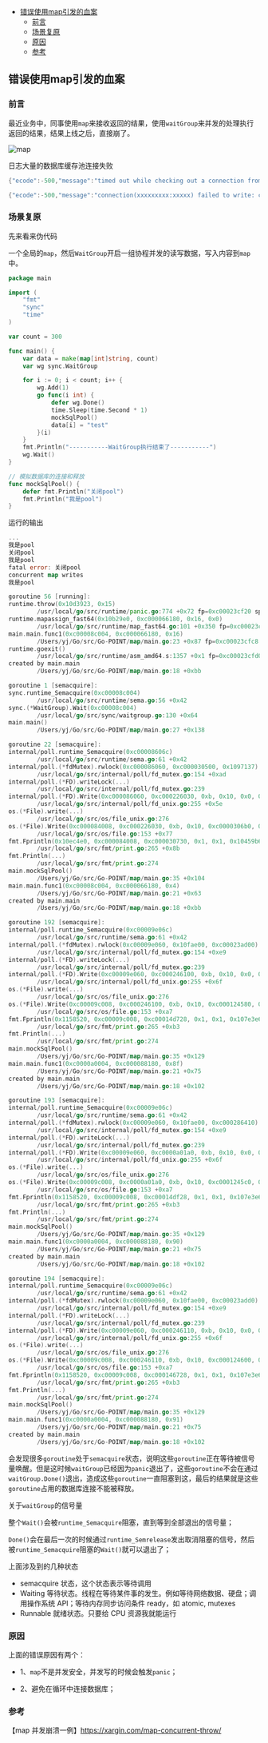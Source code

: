 <!-- START doctoc generated TOC please keep comment here to allow auto update -->
<!-- DON'T EDIT THIS SECTION, INSTEAD RE-RUN doctoc TO UPDATE -->


- [错误使用map引发的血案](#%E9%94%99%E8%AF%AF%E4%BD%BF%E7%94%A8map%E5%BC%95%E5%8F%91%E7%9A%84%E8%A1%80%E6%A1%88)
  - [前言](#%E5%89%8D%E8%A8%80)
  - [场景复原](#%E5%9C%BA%E6%99%AF%E5%A4%8D%E5%8E%9F)
  - [原因](#%E5%8E%9F%E5%9B%A0)
  - [参考](#%E5%8F%82%E8%80%83)

<!-- END doctoc generated TOC please keep comment here to allow auto update -->

## 错误使用map引发的血案

### 前言  

最近业务中，同事使用`map`来接收返回的结果，使用`waitGroup`来并发的处理执行返回的结果，结果上线之后，直接崩了。  

<img src="/img/golang/map_1.jpg"  alt="map" align=center />

日志大量的数据库缓存池连接失败

```go
{"ecode":-500,"message":"timed out while checking out a connection from connection pool"}

{"ecode":-500,"message":"connection(xxxxxxxxx:xxxxx) failed to write: context deadline exceeded"}
```

### 场景复原

先来看来伪代码  

一个全局的`map`，然后`WaitGroup`开启一组协程并发的读写数据，写入内容到`map`中。  

```go
package main

import (
	"fmt"
	"sync"
	"time"
)

var count = 300

func main() {
	var data = make(map[int]string, count)
	var wg sync.WaitGroup

	for i := 0; i < count; i++ {
		wg.Add(1)
		go func(i int) {
			defer wg.Done()
			time.Sleep(time.Second * 1)
			mockSqlPool()
			data[i] = "test"
		}(i)
	}
	fmt.Println("-----------WaitGroup执行结束了-----------")
	wg.Wait()
}

// 模拟数据库的连接和释放
func mockSqlPool() {
	defer fmt.Println("关闭pool")
	fmt.Println("我是pool")
}
```

运行的输出  

```go
...
我是pool
关闭pool
我是pool
fatal error: 关闭pool
concurrent map writes
我是pool

goroutine 56 [running]:
runtime.throw(0x10d3923, 0x15)
        /usr/local/go/src/runtime/panic.go:774 +0x72 fp=0xc00023cf20 sp=0xc00023cef0 pc=0x10298d2
runtime.mapassign_fast64(0x10b29e0, 0xc000066180, 0x16, 0x0)
        /usr/local/go/src/runtime/map_fast64.go:101 +0x350 fp=0xc00023cf60 sp=0xc00023cf20 pc=0x100f620
main.main.func1(0xc00008c004, 0xc000066180, 0x16)
        /Users/yj/Go/src/Go-POINT/map/main.go:23 +0x87 fp=0xc00023cfc8 sp=0xc00023cf60 pc=0x109a297
runtime.goexit()
        /usr/local/go/src/runtime/asm_amd64.s:1357 +0x1 fp=0xc00023cfd0 sp=0xc00023cfc8 pc=0x1053a51
created by main.main
        /Users/yj/Go/src/Go-POINT/map/main.go:18 +0xbb

goroutine 1 [semacquire]:
sync.runtime_Semacquire(0xc00008c004)
        /usr/local/go/src/runtime/sema.go:56 +0x42
sync.(*WaitGroup).Wait(0xc00008c004)
        /usr/local/go/src/sync/waitgroup.go:130 +0x64
main.main()
        /Users/yj/Go/src/Go-POINT/map/main.go:27 +0x138

goroutine 22 [semacquire]:
internal/poll.runtime_Semacquire(0xc00008606c)
        /usr/local/go/src/runtime/sema.go:61 +0x42
internal/poll.(*fdMutex).rwlock(0xc000086060, 0xc000030500, 0x1097137)
        /usr/local/go/src/internal/poll/fd_mutex.go:154 +0xad
internal/poll.(*FD).writeLock(...)
        /usr/local/go/src/internal/poll/fd_mutex.go:239
internal/poll.(*FD).Write(0xc000086060, 0xc000226030, 0xb, 0x10, 0x0, 0x0, 0x0)
        /usr/local/go/src/internal/poll/fd_unix.go:255 +0x5e
os.(*File).write(...)
        /usr/local/go/src/os/file_unix.go:276
os.(*File).Write(0xc000084008, 0xc000226030, 0xb, 0x10, 0xc0000306b0, 0x103d37e, 0xc00000c060)
        /usr/local/go/src/os/file.go:153 +0x77
fmt.Fprintln(0x10ec4e0, 0xc000084008, 0xc000030730, 0x1, 0x1, 0x10459b6, 0xc00000c060, 0x3)
        /usr/local/go/src/fmt/print.go:265 +0x8b
fmt.Println(...)
        /usr/local/go/src/fmt/print.go:274
main.mockSqlPool()
        /Users/yj/Go/src/Go-POINT/map/main.go:35 +0x104
main.main.func1(0xc00008c004, 0xc000066180, 0x4)
        /Users/yj/Go/src/Go-POINT/map/main.go:21 +0x63
created by main.main
        /Users/yj/Go/src/Go-POINT/map/main.go:18 +0xbb

goroutine 192 [semacquire]:
internal/poll.runtime_Semacquire(0xc00009e06c)
        /usr/local/go/src/runtime/sema.go:61 +0x42
internal/poll.(*fdMutex).rwlock(0xc00009e060, 0x10fae00, 0xc00023ad00)
        /usr/local/go/src/internal/poll/fd_mutex.go:154 +0xe9
internal/poll.(*FD).writeLock(...)
        /usr/local/go/src/internal/poll/fd_mutex.go:239
internal/poll.(*FD).Write(0xc00009e060, 0xc000246100, 0xb, 0x10, 0x0, 0x0, 0x0)
        /usr/local/go/src/internal/poll/fd_unix.go:255 +0x6f
os.(*File).write(...)
        /usr/local/go/src/os/file_unix.go:276
os.(*File).Write(0xc00009c008, 0xc000246100, 0xb, 0x10, 0xc000124580, 0x40, 0x0)
        /usr/local/go/src/os/file.go:153 +0xa7
fmt.Fprintln(0x1158520, 0xc00009c008, 0xc00014d728, 0x1, 0x1, 0x107e3e6, 0xc0000d8100, 0x16)
        /usr/local/go/src/fmt/print.go:265 +0xb3
fmt.Println(...)
        /usr/local/go/src/fmt/print.go:274
main.mockSqlPool()
        /Users/yj/Go/src/Go-POINT/map/main.go:35 +0x129
main.main.func1(0xc0000a0004, 0xc000088180, 0x8f)
        /Users/yj/Go/src/Go-POINT/map/main.go:21 +0x75
created by main.main
        /Users/yj/Go/src/Go-POINT/map/main.go:18 +0x102

goroutine 193 [semacquire]:
internal/poll.runtime_Semacquire(0xc00009e06c)
        /usr/local/go/src/runtime/sema.go:61 +0x42
internal/poll.(*fdMutex).rwlock(0xc00009e060, 0x10fae00, 0xc000286410)
        /usr/local/go/src/internal/poll/fd_mutex.go:154 +0xe9
internal/poll.(*FD).writeLock(...)
        /usr/local/go/src/internal/poll/fd_mutex.go:239
internal/poll.(*FD).Write(0xc00009e060, 0xc0000a01a0, 0xb, 0x10, 0x0, 0x0, 0x0)
        /usr/local/go/src/internal/poll/fd_unix.go:255 +0x6f
os.(*File).write(...)
        /usr/local/go/src/os/file_unix.go:276
os.(*File).Write(0xc00009c008, 0xc0000a01a0, 0xb, 0x10, 0xc0001245c0, 0x40, 0x0)
        /usr/local/go/src/os/file.go:153 +0xa7
fmt.Fprintln(0x1158520, 0xc00009c008, 0xc00014df28, 0x1, 0x1, 0x107e3e6, 0xc0000d8100, 0x17)
        /usr/local/go/src/fmt/print.go:265 +0xb3
fmt.Println(...)
        /usr/local/go/src/fmt/print.go:274
main.mockSqlPool()
        /Users/yj/Go/src/Go-POINT/map/main.go:35 +0x129
main.main.func1(0xc0000a0004, 0xc000088180, 0x90)
        /Users/yj/Go/src/Go-POINT/map/main.go:21 +0x75
created by main.main
        /Users/yj/Go/src/Go-POINT/map/main.go:18 +0x102

goroutine 194 [semacquire]:
internal/poll.runtime_Semacquire(0xc00009e06c)
        /usr/local/go/src/runtime/sema.go:61 +0x42
internal/poll.(*fdMutex).rwlock(0xc00009e060, 0x10fae00, 0xc00023add0)
        /usr/local/go/src/internal/poll/fd_mutex.go:154 +0xe9
internal/poll.(*FD).writeLock(...)
        /usr/local/go/src/internal/poll/fd_mutex.go:239
internal/poll.(*FD).Write(0xc00009e060, 0xc000246110, 0xb, 0x10, 0x0, 0x0, 0x0)
        /usr/local/go/src/internal/poll/fd_unix.go:255 +0x6f
os.(*File).write(...)
        /usr/local/go/src/os/file_unix.go:276
os.(*File).Write(0xc00009c008, 0xc000246110, 0xb, 0x10, 0xc000124600, 0x40, 0x0)
        /usr/local/go/src/os/file.go:153 +0xa7
fmt.Fprintln(0x1158520, 0xc00009c008, 0xc000146728, 0x1, 0x1, 0x107e3e6, 0xc0000d8100, 0x18)
        /usr/local/go/src/fmt/print.go:265 +0xb3
fmt.Println(...)
        /usr/local/go/src/fmt/print.go:274
main.mockSqlPool()
        /Users/yj/Go/src/Go-POINT/map/main.go:35 +0x129
main.main.func1(0xc0000a0004, 0xc000088180, 0x91)
        /Users/yj/Go/src/Go-POINT/map/main.go:21 +0x75
created by main.main
        /Users/yj/Go/src/Go-POINT/map/main.go:18 +0x102

```

会发现很多`goroutine`处于`semacquire`状态，说明这些`goroutine`正在等待被信号量唤醒。但是这时候`waitGroup`已经因为`panic`退出了，这些`goroutine`不会在通过`waitGroup.Done()`退出，造成这些`goroutine`一直阻塞到这，最后的结果就是这些`goroutine`占用的数据库连接不能被释放。  

关于`waitGroup`的信号量  

整个`Wait()`会被`runtime_Semacquire`阻塞，直到等到全部退出的信号量；

`Done()`会在最后一次的时候通过`runtime_Semrelease`发出取消阻塞的信号，然后被`runtime_Semacquire`阻塞的`Wait()`就可以退出了；  

上面涉及到的几种状态  

- semacquire 状态，这个状态表示等待调用  
- Waiting 等待状态。线程在等待某件事的发生。例如等待网络数据、硬盘；调用操作系统 API；等待内存同步访问条件 ready，如 atomic, mutexes
- Runnable 就绪状态。只要给 CPU 资源我就能运行

### 原因

上面的错误原因有两个：  

- 1、`map`不是并发安全，并发写的时候会触发`panic`；  

- 2、避免在循环中连接数据库； 

### 参考

【map 并发崩溃一例】https://xargin.com/map-concurrent-throw/  